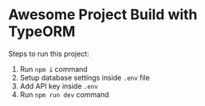 # Awesome Project Build with TypeORM

Steps to run this project:

1. Run `npm i` command
2. Setup database settings inside `.env` file
3. Add API key inside `.env`
4. Run `npm run dev` command
